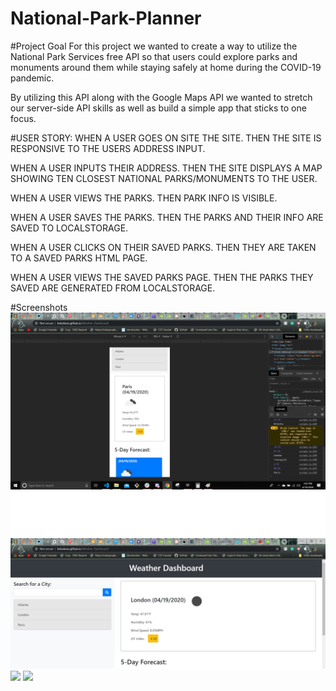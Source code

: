 # National-Park-Planner

#Project Goal
For this project we wanted to create a way to utilize the National Park Services free API so that users could explore parks and monuments around them while staying safely at home during the COVID-19 pandemic.

By utilizing this API along with the Google Maps API we wanted to stretch our server-side API skills as well as build a simple app that sticks to one focus.

#USER STORY:
WHEN A USER GOES ON SITE THE SITE. 
THEN THE SITE IS RESPONSIVE TO THE USERS ADDRESS INPUT.

WHEN A USER INPUTS THEIR ADDRESS.
THEN THE SITE DISPLAYS A MAP SHOWING TEN CLOSEST NATIONAL PARKS/MONUMENTS TO THE USER.

WHEN A USER VIEWS THE PARKS.
THEN PARK INFO IS VISIBLE.

WHEN A USER SAVES THE PARKS.
THEN THE PARKS AND THEIR INFO ARE SAVED TO LOCALSTORAGE.

WHEN A USER CLICKS ON THEIR SAVED PARKS.
THEN THEY ARE TAKEN TO A SAVED PARKS HTML PAGE.

WHEN A USER VIEWS THE SAVED PARKS PAGE.
THEN THE PARKS THEY SAVED ARE GENERATED FROM LOCALSTORAGE.

#Screenshots
![](https://github.com/bskutivan/Weather-Dashboard/blob/master/assets/images/Screenshot1.jpg)
![](https://github.com/bskutivan/Weather-Dashboard/blob/master/assets/images/Screenshot2.jpg)
![](https://github.com/bskutivan/Weather-Dashboard/blob/master/assets/images/Screenshot3.jpg) 
![](https://github.com/bskutivan/Weather-Dashboard/blob/master/assets/images/Screenshot4.jpg) 

